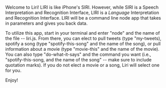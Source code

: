 Welcome to Liri!  LIRI is like iPhone's SIRI. However, while SIRI is a Speech Interpretation and Recognition Interface, LIRI is a _Language_ Interpretation and Recognition Interface. LIRI will be a command line node app that takes in parameters and gives you back data.

To utilize this app, start in your terminal and enter "node" and the name of the file -- liri.js.  From there, you can elect to pull tweets (type "my-tweets), spotify a song (type "spotify-this-song" and the name of the song), or pull information about a movie (type "movie-this" and the name of the movie).  You can also type "do-what-it-says" and the command you want (i.e., "spotify-this-song, and the name of the song" -- make sure to include quotation marks).  If you do not elect a movie or a song, Liri will select one for you.

Enjoy!
    